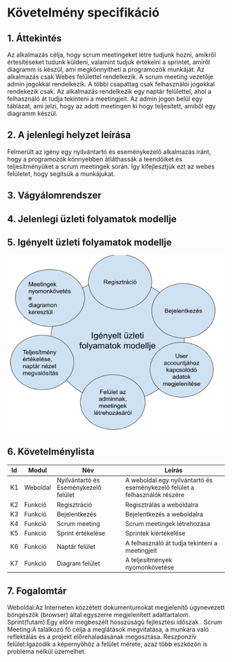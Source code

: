 # Követelmény specifikáció

## 1. Áttekintés 
Az alkalmazás célja, hogy scrum meetingeket létre tudjunk hozni, amikről értesítéseket tudunk küldeni, valamint tudjuk értékelni a sprintet, amiről diagramm is készül, ami megkönnyítheti a programozók munkáját. Az alkalmazás csak Webes felülettel rendelkezik. A scrum meeting vezetője admin jogokkal rendelkezik. A többi csapattag csak felhasználói jogokkal rendekezik csak. Az alkalmazás rendelkezik egy naptár felülettel, ahol a felhasználó át tudja tekinteni a meetingjeit. Az admin jogon belül egy táblázat, ami jelzi, hogy az adott meetingen ki hogy teljesített, amiből egy diagramm készül. 

## 2. A jelenlegi helyzet leírása
Felmerült az igény egy nyilvántartó és eseménykezelő alkalmazás iránt, hogy a programozók könnyebben átláthassák a teendőiket és teljesítményüket a scrum meetingek során. Így kifejlesztjük ezt az webes felületet, hogy segítsük a munkájukat.

## 3. Vágyálomrendszer



## 4. Jelenlegi üzleti folyamatok modellje



## 5. Igényelt üzleti folyamatok modellje
![Igényelt üzleti folyamatok modellje](https://github.com/Vanessza02/AFP2/blob/main/Dokument%C3%A1ci%C3%B3/%C3%9Czleti%20folyamatok%20modellje/modell.png)

## 6. Követelménylista

| Id | Modul | Név | Leírás |
| :---: | --- | --- | --- |
| K1 | Weboldal |Nyilvántartó és Eseménykezelő felület | A weboldal  egy nyilvántartó és eseménykezelő felület a felhasználók részére |
| K2 | Funkció | Regisztráció  | Regisztrálás a weboldalra |
| K3 | Funkció | Bejelentkezés| Bejelentkezés a weboldalra |
| K4 | Funkció | Scrum meeting  | Scrum meetingek létrehozása |
| K5 | Funkció | Sprint értékelése |Sprintek kiértékelése |
| K6 | Funkció | Naptár felület |A felhasználó át tudja tekinteni a meetingjeit |
| K7 | Funkció | Diagram felület |A teljesitmények nyomonkövetése|

## 7. Fogalomtár
Weboldal:Az Interneten közzétett dokumentumokat megjelenítő úgynevezett böngészők (browser) által egyszerre megjelenített adattartalom.
Sprint(futam):Egy előre megbeszélt hosszúságú fejlesztési időszak .
Scrum Meeting:A találkozó fő célja a meglátások megvitatása, a munkára való reflektálás és a projekt előrehaladásának megosztása.
Reszponzív felület:Igazodik a képernyőhöz a felület mérete, azaz több eszközön is probléma nélkül üzemelhet.
